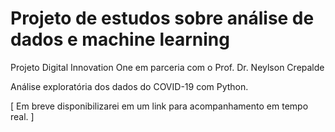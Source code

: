 # Projeto de estudos sobre análise de dados e machine learning


Projeto Digital Innovation One em parceria com o Prof. Dr. Neylson Crepalde

Análise exploratória dos dados do COVID-19 com Python.

[ Em breve disponibilizarei em um link para acompanhamento em tempo real. ]
